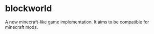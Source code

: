 # blockworld
A new minecraft-like game implementation. It aims to be compatible for minecraft mods.
